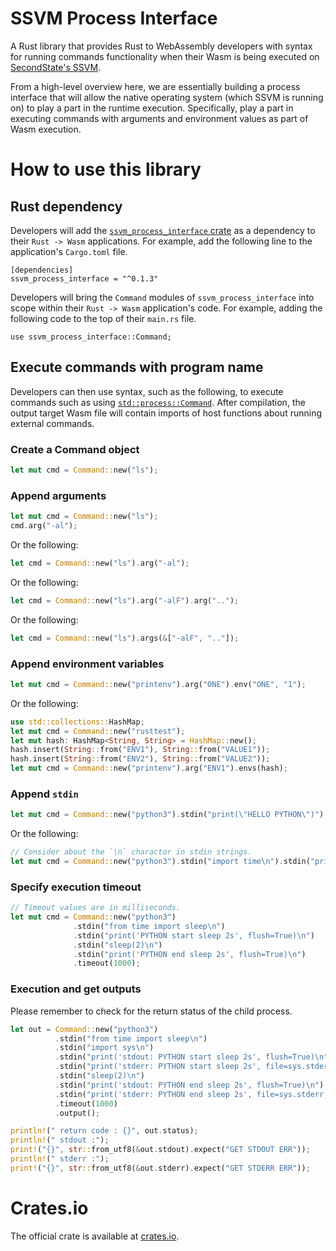 # SSVM Process Interface

A Rust library that provides Rust to WebAssembly developers with syntax for running commands functionality when their Wasm is being executed on [SecondState's SSVM](https://github.com/second-state/SSVM).

From a high-level overview here, we are essentially building a process interface that will allow the native operating system (which SSVM is running on) to play a part in the runtime execution. Specifically, play a part in executing commands with arguments and environment values as part of Wasm execution. 

# How to use this library

## Rust dependency

Developers will add the [`ssvm_process_interface` crate](https://crates.io/crates/ssvm_process_interface) as a dependency to their `Rust -> Wasm` applications. For example, add the following line to the application's `Cargo.toml` file.
```
[dependencies]
ssvm_process_interface = "^0.1.3"
```

Developers will bring the `Command` modules of `ssvm_process_interface` into scope within their `Rust -> Wasm` application's code. For example, adding the following code to the top of their `main.rs` file. 
```
use ssvm_process_interface::Command;
```

## Execute commands with program name

Developers can then use syntax, such as the following, to execute commands such as using [`std::process::Command`](https://doc.rust-lang.org/std/process/struct.Command.html). After compilation, the output target Wasm file will contain imports of host functions about running external commands.

### Create a Command object
```rust
let mut cmd = Command::new("ls");
```
### Append arguments
```rust
let mut cmd = Command::new("ls");
cmd.arg("-al");
```
Or the following:
```rust
let cmd = Command::new("ls").arg("-al");
```
Or the following:
```rust
let cmd = Command::new("ls").arg("-alF").arg("..");
```
Or the following:
```rust
let cmd = Command::new("ls").args(&["-alF", ".."]);
```
### Append environment variables
```rust
let mut cmd = Command::new("printenv").arg("ONE").env("ONE", "1");
```
Or the following:
```rust
use std::collections::HashMap;
let mut cmd = Command::new("rusttest");
let mut hash: HashMap<String, String> = HashMap::new();
hash.insert(String::from("ENV1"), String::from("VALUE1"));
hash.insert(String::from("ENV2"), String::from("VALUE2"));
let mut cmd = Command::new("printenv").arg("ENV1").envs(hash);
```
### Append `stdin`
```rust
let mut cmd = Command::new("python3").stdin("print(\"HELLO PYTHON\")");
```
Or the following:
```rust
// Consider about the `\n` charactor in stdin strings.
let mut cmd = Command::new("python3").stdin("import time\n").stdin("print(time.time())");
```
### Specify execution timeout
```rust
// Timeout values are in milliseconds.
let mut cmd = Command::new("python3")
              .stdin("from time import sleep\n")
              .stdin("print('PYTHON start sleep 2s', flush=True)\n")
              .stdin("sleep(2)\n")
              .stdin("print('PYTHON end sleep 2s', flush=True)\n")
              .timeout(1000);
```
### Execution and get outputs

Please remember to check for the return status of the child process.

```rust
let out = Command::new("python3")
          .stdin("from time import sleep\n")
          .stdin("import sys\n")
          .stdin("print('stdout: PYTHON start sleep 2s', flush=True)\n")
          .stdin("print('stderr: PYTHON start sleep 2s', file=sys.stderr, flush=True)\n")
          .stdin("sleep(2)\n")
          .stdin("print('stdout: PYTHON end sleep 2s', flush=True)\n")
          .stdin("print('stderr: PYTHON end sleep 2s', file=sys.stderr, flush=True)\n")
          .timeout(1000)
          .output();

println!(" return code : {}", out.status);
println!(" stdout :");
print!("{}", str::from_utf8(&out.stdout).expect("GET STDOUT ERR"));
println!(" stderr :");
print!("{}", str::from_utf8(&out.stderr).expect("GET STDERR ERR"));
```

# Crates.io

The official crate is available at [crates.io](https://crates.io/crates/ssvm_process_interface).
